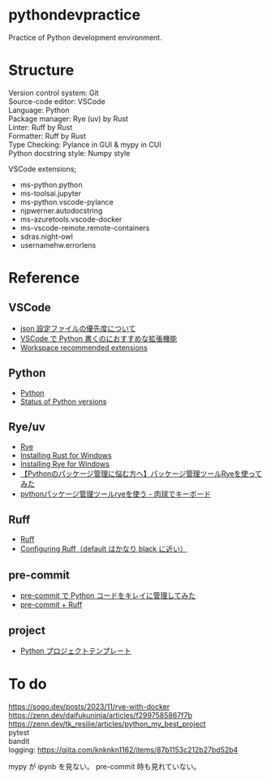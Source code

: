 # pythondevpractice

Practice of Python development environment.

# Structure
Version control system: Git  
Source-code editor: VSCode  
Language: Python  
Package manager: Rye (uv) by Rust  
Linter: Ruff by Rust  
Formatter: Ruff by Rust  
Type Checking: Pylance in GUI & mypy in CUI  
Python docstring style: Numpy style  


VSCode extensions;
- ms-python.python
- ms-toolsai.jupyter
- ms-python.vscode-pylance
- njpwerner.autodocstring
- ms-azuretools.vscode-docker
- ms-vscode-remote.remote-containers
- sdras.night-owl
- usernamehw.errorlens


# Reference

## VSCode
- [json 設定ファイルの優先度について](https://qiita.com/tabo_dev/items/df7e5b1b0d7c336af124)
- [VSCode で Python 書くのにおすすめな拡張機能](https://qiita.com/nanato12/items/ddf26487eb30714251c3)
- [Workspace recommended extensions](https://code.visualstudio.com/docs/editor/extension-marketplace#_workspace-recommended-extensions)


## Python
- [Python](https://www.python.org/)
- [Status of Python versions](https://devguide.python.org/versions/)


## Rye/uv
- [Rye](https://github.com/astral-sh/rye)
- [Installing Rust for Windows](https://www.rust-lang.org/tools/install)
- [Installing Rye for Windows](https://rye-up.com/guide/installation/#installing-rye)
- [【Pythonのパッケージ管理に悩む方へ】パッケージ管理ツールRyeを使ってみた](https://dev.classmethod.jp/articles/get-start-rye-python/)
- [pythonパッケージ管理ツールryeを使う - 肉球でキーボード](https://nsakki55.hatenablog.com/entry/2023/05/29/013658)

## Ruff
- [Ruff](https://github.com/astral-sh/ruff)
- [Configuring Ruff（default はかなり black に近い）](https://docs.astral.sh/ruff/configuration/)

## pre-commit
- [pre-commit で Python コードをキレイに管理してみた](https://zenn.dev/fikastudio/articles/73c226000f9a0a)
- [pre-commit + Ruff](https://zenn.dev/nowa0402/articles/79aaeb8db5731c)

## project
- [Python プロジェクトテンプレート](https://zenn.dev/tk_resilie/articles/python_my_best_project)


# To do
https://sogo.dev/posts/2023/11/rye-with-docker
https://zenn.dev/daifukuninja/articles/f2997585867f7b
https://zenn.dev/tk_resilie/articles/python_my_best_project  
pytest  
bandit  
logging: https://qiita.com/knknkn1162/items/87b1153c212b27bd52b4

mypy が ipynb を見ない。 pre-commit 時も見れていない。
